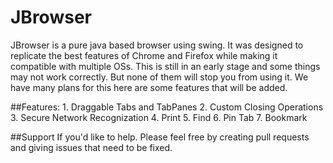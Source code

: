 # JBrowser
JBrowser is a pure java based browser using swing. It was designed to replicate the best features of Chrome and Firefox while making it compatible with multiple OSs.
This is still in an early stage and some things may not work correctly. But none of them will stop you from using it. We have many plans for this here are some features that will be added.

##Features:
	1. Draggable Tabs and TabPanes
	2. Custom Closing Operations
	3. Secure Network Recognization
	4. Print
	5. Find
	6. Pin Tab
	7. Bookmark
	
##Support
	If you'd like to help. Please feel free by creating pull requests and giving issues that need to be fixed.
